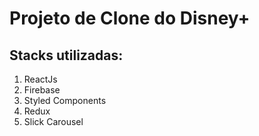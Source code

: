 # Projeto de Clone do Disney+

## Stacks utilizadas:
 1. ReactJs
 2. Firebase
 3. Styled Components
 4. Redux
 5. Slick Carousel